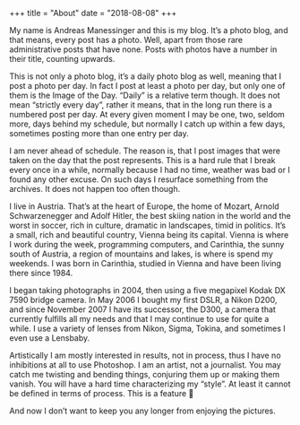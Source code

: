 +++
title = "About"
date = "2018-08-08"
+++

My name is Andreas Manessinger and this is my blog. It’s a photo blog, and that means, every post has a photo. Well, apart from those rare administrative posts that have none. Posts with photos have a number in their title, counting upwards.

This is not only a photo blog, it’s a daily photo blog as well, meaning that I post a photo per day. In fact I post at least a photo per day, but only one of them is the Image of the Day. “Daily” is a relative term though. It does not mean “strictly every day”, rather it means, that in the long run there is a numbered post per day. At every given moment I may be one, two, seldom more, days behind my schedule, but normally I catch up within a few days, sometimes posting more than one entry per day.

I am never ahead of schedule. The reason is, that I post images that were taken on the day that the post represents. This is a hard rule that I break every once in a while, normally because I had no time, weather was bad or I found any other excuse. On such days I resurface something from the archives. It does not happen too often though.

I live in Austria. That’s at the heart of Europe, the home of Mozart, Arnold Schwarzenegger and Adolf Hitler, the best skiing nation in the world and the worst in soccer, rich in culture, dramatic in landscapes, timid in politics. It’s a small, rich and beautiful country, Vienna being its capital. Vienna is where I work during the week, programming computers, and Carinthia, the sunny south of Austria, a region of mountains and lakes, is where is spend my weekends. I was born in Carinthia, studied in Vienna and have been living there since 1984.

I began taking photographs in 2004, then using a five megapixel Kodak DX 7590 bridge camera. In May 2006 I bought my first DSLR, a Nikon D200, and since November 2007 I have its successor, the D300, a camera that currently fulfills all my needs and that I may continue to use for quite a while. I use a variety of lenses from Nikon, Sigma, Tokina, and sometimes I even use a Lensbaby.

Artistically I am mostly interested in results, not in process, thus I have no inhibitions at all to use Photoshop. I am an artist, not a journalist. You may catch me twisting and bending things, conjuring them up or making them vanish. You will have a hard time characterizing my “style”. At least it cannot be defined in terms of process. This is a feature 🙂

And now I don’t want to keep you any longer from enjoying the pictures.
